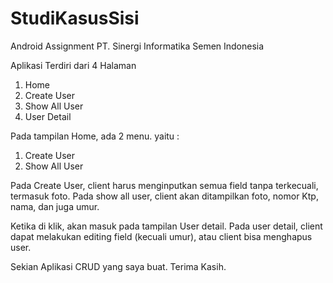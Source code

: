 # StudiKasusSisi
 Android Assignment PT. Sinergi Informatika Semen Indonesia
 
 Aplikasi Terdiri dari 4 Halaman
 1. Home
 2. Create User
 3. Show All User
 4. User Detail
 
 Pada tampilan Home, ada 2 menu. yaitu :
 1. Create User
 2. Show All User
 
 Pada Create User, client harus menginputkan semua field tanpa terkecuali, termasuk foto.
 Pada show all user, client akan ditampilkan foto, nomor Ktp, nama, dan juga umur.
 
 Ketika di klik, akan masuk pada tampilan User detail.
 Pada user detail, client dapat melakukan editing field (kecuali umur), atau client bisa menghapus user.
 
 Sekian Aplikasi CRUD yang saya buat. Terima Kasih.
